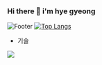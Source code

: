 ### Hi there 👋 i'm hye gyeong
![Footer](https://capsule-render.vercel.app/api?type=waving&color=auto&height=200&section=footer&text=HyeGyeong)
[![Top Langs](https://github-readme-stats.vercel.app/api/top-langs/?username=hk918216)](https://github.com/hk918216/github-readme-stats)
<!--
**hk918216/hk918216** is a ✨ _special_ ✨ repository because its `README.md` (this file) appears on your GitHub profile.

Here are some ideas to get you started:

- 🔭 I’m currently working on ...
- 🌱 I’m currently learning ...
- 👯 I’m looking to collaborate on ...
- 🤔 I’m looking for help with ...
- 💬 Ask me about ...
- 📫 How to reach me: ...
- 😄 Pronouns: ...
- ⚡ Fun fact: ...
-->

* 기술
<img src="https://img.shields.io/badge/Python-3776AB?style=flat-square&logo=python&logoColor=white"/>
